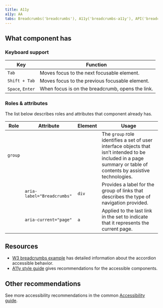 ```yaml
---
title: A11y
a11y: AA
tabs: Breadcrumbs('breadcrumbs'), A11y('breadcrumbs-a11y'), API('breadcrumbs-api'), Example('breadcrumbs-code'), Changelog('breadcrumbs-changelog')
---
```


## What component has

### Keyboard support

| Key              | Function                                         |
| ---------------- | ------------------------------------------------ |
| `Tab`            | Moves focus to the next focusable element.       |
| `Shift + Tab`    | Moves focus to the previous focusable element.   |
| `Space`, `Enter` | When focus is on the breadcrumb, opens the link. |

### Roles & attributes

The list below describes roles and attributes that component already has.

| Role    | Attribute                 | Element | Usage                                                                                                                                                             |
| ------- | ------------------------- | ------- | ----------------------------------------------------------------------------------------------------------------------------------------------------------------- |
| `group` |                           |         | The `group` role identifies a set of user interface objects that isn’t intended to be included in a page summary or table of contents by assistive technologies. |
|         | `aria-label="Breadcrumbs"` | `div`   | Provides a label for the group of links that describes the type of navigation provided.                                                                             |
|         | `aria-current="page"`     | `a`     | Applied to the last link in the set to indicate that it represents the current page.                                                                              |

## Resources

- [W3 breadcrumbs example](https://www.w3.org/TR/wai-aria-practices-1.1/examples/breadcrumb/index.html) has detailed information about the accordion accessible behavior.
- [A11y style guide](https://a11y-style-guide.com/style-guide/section-navigation.html) gives recommendations for the accessible components.

## Other recommendations

See more accessibility recommendations in the common [Accessibility guide](/core-principles/a11y/).
